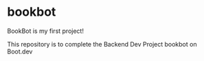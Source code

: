 # bookbot

BookBot is my first project!

This repository is to complete the Backend Dev Project bookbot on Boot.dev
